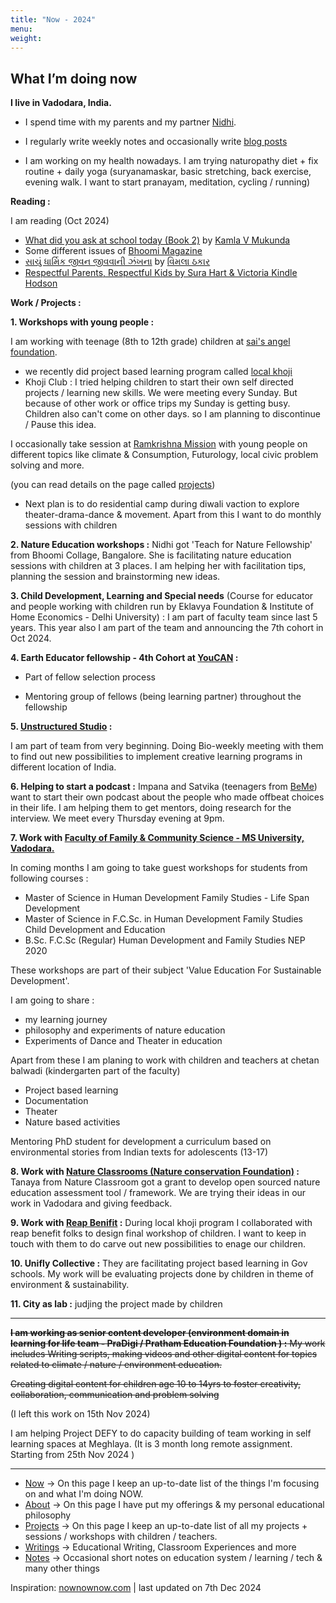 ```yaml
---
title: "Now - 2024"
menu: 
weight: 
---
```


## What I’m doing now


**I live in Vadodara, India.**

- I spend time with my parents and my partner [Nidhi](https://www.instagram.com/nidhi_pal16/).

- I regularly write weekly notes and occasionally write [blog posts](https://learningwala.in/tags/public/)

- I am working on my health nowadays. I am trying naturopathy diet + fix routine + daily yoga (suryanamaskar, basic stretching, back exercise, evening walk. I want to start pranayam, meditation, cycling / running)

**Reading :**

I am reading (Oct 2024)

- [What did you ask at school today (Book 2)](https://harpercollins.co.in/product/what-did-you-ask-at-school-today/) by [Kamla V Mukunda](https://harpercollins.co.in/author-details/kamala-v-mukunda/) 
- Some different issues of [Bhoomi Magazine](https://bhoomimagazine.org/)
- [સાચું ધાર્મિક જીવન જીવવાની ઝંખના](https://jainebooks.org/books/6372/saachu-dharmik-jeevan) by [વિમલા ઠકાર](https://en.wikipedia.org/wiki/Vimala_Thakar)
- [Respectful Parents, Respectful Kids by Sura Hart & Victoria Kindle Hodson](https://www.goodreads.com/book/show/1342248.Respectful_Parents_Respectful_Kids)

**Work / Projects :**

**1. Workshops with young people :** 

I am working with teenage (8th to 12th grade) children at [sai's angel foundation](https://saiangel.org/).

- we recently did project based learning program called [local khoji](https://www.instagram.com/p/C8b-QO2I10P/?img_index=1) 
- Khoji Club : I tried helping children to start their own self directed projects / learning new skills. We were meeting every Sunday. But because of other work or office trips my Sunday is getting busy. Children also can't come on other days. so I am planning to discontinue / Pause this idea. 

I occasionally take session at [Ramkrishna Mission](https://rkmvadodara.org/) with young people on different topics like climate & Consumption, Futurology, local civic problem solving and more. 

(you can read details on the page called [projects](/projects))

- Next plan is to do residential camp during diwali vaction to explore theater-drama-dance & movement. Apart from this I want to do monthly sessions with children 

**2. Nature Education workshops :** Nidhi got 'Teach for Nature Fellowship' from Bhoomi Collage, Bangalore. She is facilitating nature education sessions with children at 3 places.
I am helping her with facilitation tips, planning the session and brainstorming new ideas.

**3. Child Development, Learning and Special needs** (Course for educator and people working with children run by Eklavya Foundation & Institute of Home Economics - Delhi University) : I am part of faculty team since last 5 years. This year also I am part of the team and announcing the 7th cohort in Oct 2024.

**4. Earth Educator fellowship - 4th Cohort at [YouCAN](https://www.youcan.in/) :** 

- Part of fellow selection process

- Mentoring group of fellows (being learning partner) throughout the fellowship

**5. [Unstructured Studio](https://unstructured.studio/) :**

I am part of team from very beginning. Doing Bio-weekly meeting with them to find out new possibilities to implement creative learning programs in different location of India.  

**6. Helping to start a podcast  :** Impana and Satvika (teenagers from [BeMe](https://www.beme.org.in/)) want to start their own podcast about the people who made offbeat choices in their life. I am helping them to get mentors, doing research for the interview. We meet every Thursday evening at 9pm.

**7. Work with [Faculty of Family & Community Science - MS University, Vadodara.](https://msubaroda.ac.in/academics/FFCS)**

In coming months I am going to take guest workshops for students from following courses :

- Master of Science in Human Development Family Studies - Life Span Development 
- Master of Science in F.C.Sc. in Human Development Family Studies Child Development and Education
- B.Sc. F.C.Sc (Regular) Human Development and Family Studies NEP 2020

These workshops are part of their subject 'Value Education For Sustainable Development'. 

I am going to share :

- my learning journey 
- philosophy and experiments of nature education 
- Experiments of Dance and Theater in education

Apart from these I am planing to work with children and teachers at chetan balwadi (kindergarten part of the faculty) 

- Project based learning 
- Documentation 
- Theater 
- Nature based activities 

Mentoring PhD student for development a curriculum based on environmental stories from Indian texts for adolescents (13-17)

**8. Work with [Nature Classrooms (Nature conservation Foundation)](https://www.natureclassrooms.org/) :** Tanaya from Nature Classroom got a grant to develop open sourced nature education assessment tool / framework. We are trying their ideas in our work in Vadodara and giving feedback.

**9. Work with [Reap Benifit](https://www.reapbenefit.org/) :** During local khoji program I collaborated with reap benefit folks to design final workshop of children. I want to keep in touch with them to do carve out new possibilities to enage our children.

**10. Unifly Collective :** They are facilitating project based learning in Gov schools. My work will be evaluating projects done by children in theme of environment & sustainability.

**11. City as lab :** judjing the project made by children  

--------------

~~**I am working as senior content developer (environment domain in learning for life team - PraDigi / Pratham Education Foundation ) :**
My work includes Writing scripts, making videos and other digital content for topics related to climate / nature / environment education.~~

~~Creating digital content for children age 10 to 14yrs to foster creativity, collaboration, communication and problem solving~~

(I left this work on 15th Nov 2024)

I am helping Project DEFY to do capacity building of team working in self learning spaces at Meghlaya. (It is 3 month long remote assignment. Starting from 25th Nov 2024 )

---------------

- [Now](/now) &rarr; On this page I keep an up-to-date list of the things I'm focusing on and what I'm doing NOW.
- [About](/about-me) &rarr; On this page I have put my offerings & my personal educational philosophy 
- [Projects](/projects) &rarr; On this page I keep an up-to-date list of all my projects + sessions / workshops with children / teachers.
- [Writings](/writings) &rarr; Educational Writing, Classroom Experiences and more
- [Notes](https://learningwala.in/tags/public/) &rarr; Occasional short notes on education system / learning / tech & many other things 

Inspiration: [nownownow.com](nownownow.com) | last updated on 7th Dec 2024
